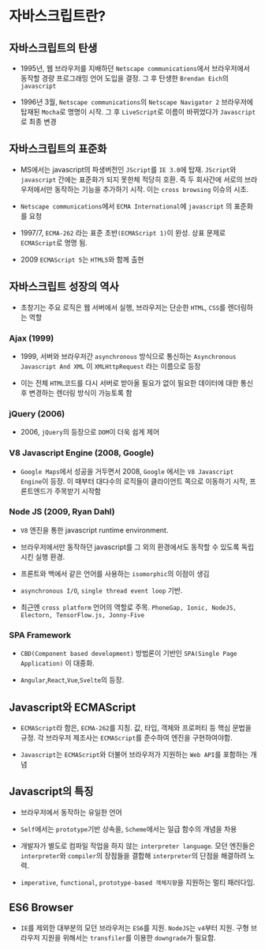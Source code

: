 # 자바스크립트란?

## 자바스크립트의 탄생

- 1995년, 웹 브라우저를 지배하던 `Netscape communications`에서 브라우저에서 동작할 경량 프로그래밍 언어 도입을 결정. 그 후 탄생한 `Brendan Eich`의 `javascript`

- 1996년 3월, `Netscape communications`의 `Netscape Navigator 2` 브라우저에 탑재된 `Mocha`로 명명이 시작. 그 후 `LiveScript`로 이름이 바뀌었다가 `Javascript`로 최종 변경

## 자바스크립트의 표준화

- MS에서는 javascript의 파생버전인 `JScript`를 `IE 3.0`에 탑재. `JScript`와 `javascript` 간에는 표준화가 되지 못한체 적당히 호환. 즉 두 회사간에 서로의 브라우저에서만 동작하는 기능을 추가하기 시작. 이는 `cross browsing` 이슈의 시초.

- `Netscape communications`에서 `ECMA International`에 `javascript` 의 표준화를 요청

- 1997/7, `ECMA-262` 라는 표준 초반`(ECMAScript 1)`이 완성. 상표 문제로 `ECMAScript`로 명명 됨.

- 2009 `ECMAScript 5`는 `HTML5`와 함께 출현

## 자바스크립트 성장의 역사

- 초창기는 주요 로직은 웹 서버에서 실행, 브라우저는 단순한 `HTML`, `CSS`를 렌더링하는 역할

### Ajax (1999)

- 1999, 서버와 브라우저간 `asynchronous` 방식으로 통신하는 `Asynchronous Javascript And XML` 이 `XMLHttpRequest` 라는 이름으로 등장

- 이는 전체 `HTML`코드를 다시 서버로 받아올 필요가 없이 필요한 데이터에 대한 통신 후 변경하는 렌더링 방식이 가능토록 함

### jQuery (2006)

- 2006, `jQuery`의 등장으로 `DOM`이 더욱 쉽게 제어

### V8 Javascript Engine (2008, Google)

- `Google Maps`에서 성공을 거두면서 2008, `Google` 에서는 `V8 Javascript Engine`이 등장. 이 때부터 대다수의 로직들이 클라이언트 쪽으로 이동하기 시작, 프론트엔드가 주목받기 시작함

### Node JS (2009, Ryan Dahl)

- `V8` 엔진을 통한 javascript runtime environment.

- 브라우저에서만 동작하던 javascript를 그 외의 환경에서도 동작할 수 있도록 독립시킨 실행 환경.

- 프론트와 백에서 같은 언어를 사용하는 `isomorphic`의 이점이 생김

- `asynchronous I/O`, `single thread event loop` 기반.

- 최근엔 `cross platform` 언어의 역할로 주목. `PhoneGap, Ionic, NodeJS, Electorn, TensorFlow.js, Jonny-Five`

### SPA Framework

- `CBD(Component based development)` 방법론이 기반인 `SPA(Single Page Application)` 이 대중화.

- `Angular`,`React`,`Vue`,`Svelte`의 등장.

## Javascript와 ECMAScript

- `ECMAScript`라 함은, `ECMA-262`를 지칭. 값, 타입, 객체와 프로퍼티 등 핵심 문법을 규정. 각 브라우저 제조사는 `ECMAScript`를 준수하여 엔진을 구현하여야함.

- `Javascript`는 `ECMAScript`와 더불어 브라우저가 지원하는 `Web API`를 포함하는 개념

## Javascript의 특징

- 브라우저에서 동작하는 유일한 언어

- `Self`에서는 `prototype`기반 상속을, `Scheme`에서는 일급 함수의 개념을 차용

- 개발자가 별도로 컴파일 작업을 하지 않는 `interpreter language`. 모던 엔진들은 `interpreter`와 `compiler`의 장점들을 결합해 `interpreter`의 단점을 해결하려 노력.

- `imperative`, `functional`, `prototype-based 객체지향`을 지원하는 멀티 패러다임.

## ES6 Browser

- `IE`를 제외한 대부분의 모던 브라우저는 `ES6`를 지원. `NodeJS`는 `v4`부터 지원. 구형 브라우저 지원을 위해서는 `transfiler`를 이용한 `downgrade`가 필요함.
